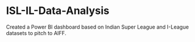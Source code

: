# ISL-IL-Data-Analysis
Created a Power BI dashboard based on Indian Super League and I-League datasets to pitch to AIFF.
